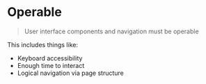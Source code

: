 # Operable

> User interface components and navigation must be operable

This includes things like:

- Keyboard accessibility
- Enough time to interact
- Logical navigation via page structure
